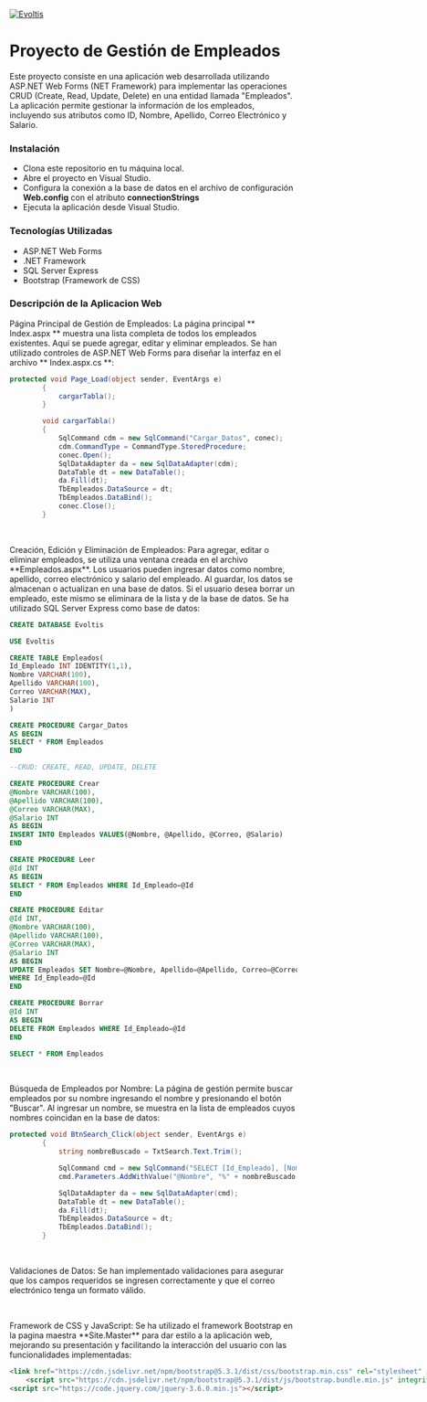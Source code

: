 [![Evoltis](https://evoltis.com/wp-content/uploads/2022/06/0-logo-evoltis-color-300x80.png "Evoltis")](https://evoltis.com/wp-content/uploads/2022/06/0-logo-evoltis-color-300x80.png "Evoltis")
# Proyecto de Gestión de Empleados

<p>Este proyecto consiste en una aplicación web desarrollada utilizando ASP.NET Web Forms (NET Framework) para implementar las operaciones CRUD (Create, Read, Update, Delete) en una entidad llamada "Empleados". La aplicación permite gestionar la información de los empleados, incluyendo sus atributos como ID, Nombre, Apellido, Correo Electrónico y Salario.</p>

### Instalación
- Clona este repositorio en tu máquina local.
- Abre el proyecto en Visual Studio.
- Configura la conexión a la base de datos en el archivo de configuración **Web.config** con el atributo **connectionStrings**
- Ejecuta la aplicación desde Visual Studio.

### Tecnologías Utilizadas
- ASP.NET Web Forms
- .NET Framework
- SQL Server Express
- Bootstrap (Framework de CSS)

### Descripción de la Aplicacion Web
<p>Página Principal de Gestión de Empleados: La página principal ** Index.aspx ** muestra una lista completa de todos los empleados existentes. Aquí se puede agregar, editar y eliminar empleados. Se han utilizado controles de ASP.NET Web Forms para diseñar la interfaz en el archivo ** Index.aspx.cs **:</p>

```csharp
protected void Page_Load(object sender, EventArgs e)
        {
            cargarTabla();
        }

        void cargarTabla()
        {
            SqlCommand cdm = new SqlCommand("Cargar_Datos", conec);
            cdm.CommandType = CommandType.StoredProcedure;
            conec.Open();
            SqlDataAdapter da = new SqlDataAdapter(cdm);
            DataTable dt = new DataTable();
            da.Fill(dt);
            TbEmpleados.DataSource = dt;
            TbEmpleados.DataBind();
            conec.Close();
        }
```
</br>
<p>Creación, Edición y Eliminación de Empleados: Para agregar, editar o eliminar empleados, se utiliza una ventana creada en el archivo **Empleados.aspx**. Los usuarios pueden ingresar datos como nombre, apellido, correo electrónico y salario del empleado. Al guardar, los datos se almacenan o actualizan en una base de datos. Si el usuario desea borrar un empleado, este mismo se eliminara de la lista y de la base de datos. Se ha utilizado SQL Server Express como base de datos: </p>

``` sql
CREATE DATABASE Evoltis

USE Evoltis

CREATE TABLE Empleados(
Id_Empleado INT IDENTITY(1,1),
Nombre VARCHAR(100),
Apellido VARCHAR(100),
Correo VARCHAR(MAX),
Salario INT
)

CREATE PROCEDURE Cargar_Datos
AS BEGIN
SELECT * FROM Empleados
END

--CRUD: CREATE, READ, UPDATE, DELETE

CREATE PROCEDURE Crear
@Nombre VARCHAR(100),
@Apellido VARCHAR(100),
@Correo VARCHAR(MAX),
@Salario INT
AS BEGIN
INSERT INTO Empleados VALUES(@Nombre, @Apellido, @Correo, @Salario)
END

CREATE PROCEDURE Leer
@Id INT
AS BEGIN
SELECT * FROM Empleados WHERE Id_Empleado=@Id
END

CREATE PROCEDURE Editar
@Id INT,
@Nombre VARCHAR(100),
@Apellido VARCHAR(100),
@Correo VARCHAR(MAX),
@Salario INT
AS BEGIN
UPDATE Empleados SET Nombre=@Nombre, Apellido=@Apellido, Correo=@Correo, Salario=@Salario
WHERE Id_Empleado=@Id
END

CREATE PROCEDURE Borrar
@Id INT
AS BEGIN
DELETE FROM Empleados WHERE Id_Empleado=@Id
END

SELECT * FROM Empleados
```
</br>

<p> Búsqueda de Empleados por Nombre: La página de gestión permite buscar empleados por su nombre ingresando el nombre y presionando el botón "Buscar". Al ingresar un nombre, se muestra en la lista de empleados cuyos nombres coincidan en la base de datos:</p>

```csharp
protected void BtnSearch_Click(object sender, EventArgs e)
        {
            string nombreBuscado = TxtSearch.Text.Trim();

            SqlCommand cmd = new SqlCommand("SELECT [Id_Empleado], [Nombre], [Apellido], [Correo], [Salario] FROM [Evoltis].[dbo].[Empleados] WHERE [Nombre] LIKE @Nombre", conec);
            cmd.Parameters.AddWithValue("@Nombre", "%" + nombreBuscado + "%");

            SqlDataAdapter da = new SqlDataAdapter(cmd);
            DataTable dt = new DataTable();
            da.Fill(dt);
            TbEmpleados.DataSource = dt;
            TbEmpleados.DataBind();
        }
```

</br>

<p> Validaciones de Datos: Se han implementado validaciones para asegurar que los campos requeridos se ingresen correctamente y que el correo electrónico tenga un formato válido.</p>

</br>

<p> Framework de CSS y JavaScript: Se ha utilizado el framework Bootstrap en la pagina maestra **Site.Master** para dar estilo a la aplicación web, mejorando su presentación y facilitando la interacción del usuario con las funcionalidades implementadas:</p

``` html
<link href="https://cdn.jsdelivr.net/npm/bootstrap@5.3.1/dist/css/bootstrap.min.css" rel="stylesheet" integrity="sha384-4bw+/aepP/YC94hEpVNVgiZdgIC5+VKNBQNGCHeKRQN+PtmoHDEXuppvnDJzQIu9" crossorigin="anonymous">
    <script src="https://cdn.jsdelivr.net/npm/bootstrap@5.3.1/dist/js/bootstrap.bundle.min.js" integrity="sha384-HwwvtgBNo3bZJJLYd8oVXjrBZt8cqVSpeBNS5n7C8IVInixGAoxmnlMuBnhbgrkm" crossorigin="anonymous"></script>
<script src="https://code.jquery.com/jquery-3.6.0.min.js"></script>
```


